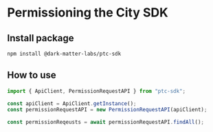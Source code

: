 # Permissioning the City SDK

## Install package

```bash
npm install @dark-matter-labs/ptc-sdk
```

## How to use

```js
import { ApiClient, PermissionRequestAPI } from "ptc-sdk";

const apiClient = ApiClient.getInstance();
const permissionRequestAPI = new PermissionRequestAPI(apiClient);

const permissionReqeusts = await permissionRequestAPI.findAll();
```
